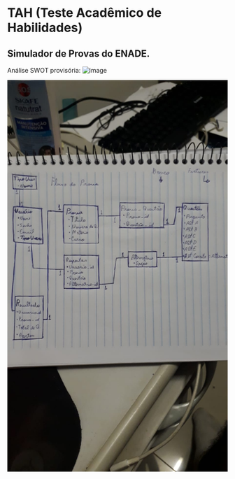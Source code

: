 # TAH (Teste Acadêmico de Habilidades)

## Simulador de Provas do ENADE.


Análise SWOT provisória:
![image](https://user-images.githubusercontent.com/78800453/161669976-70d1401a-6fba-4ff2-8d22-31103d0316de.png)

![image](https://github.com/marcossiuves/TAH/blob/main/WhatsApp%20Image%202022-04-04%20at%2020.18.33.jpeg)
